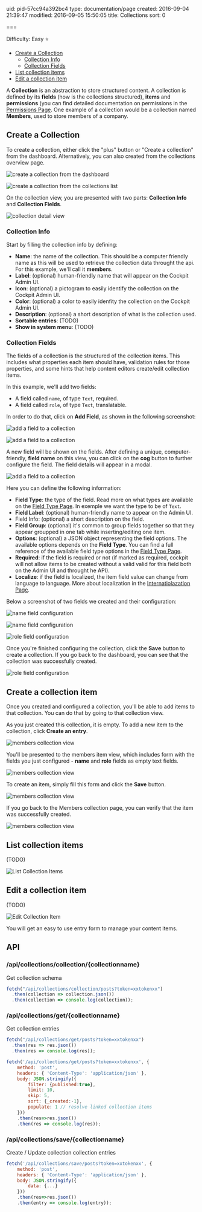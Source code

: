 uid: pid-57cc94a392bc4
type: documentation/page
created: 2016-09-04 21:39:47
modified: 2016-09-05 15:50:05
title: Collections
sort: 0

===

Difficulty: Easy ⭐

- [Create a Collection](#create-a-collection)
	- [Collection Info](collection-info) 
	- [Collection Fields](collection-fields) 
- [List collection items](#list-collection-items)
- [Edit a collection item](#edit-a-collection-item)


A **Collection** is an abstraction to store structured content. A collection is defined by its **fields** (how is the collections structured), **items** and **permissions** (you can find detailed documentation on permissions in the [Permissions Page](link-to-permission). One example of a collection would be a collection named **Members**, used to store members of a company.

## Create a Collection

To create a collection, either click the "plus" button or "Create a collection" from the dashboard. Alternatively, you can also created from the collections overview page.

![create a collection from the dashboard](./create-a-collection-1.png)

![create a collection from the collections list](./create-a-collection-2.png)

On the collection view, you are presented with two parts: **Collection Info** and **Collection Fields**.

![collection detail view](./create-a-collection-3.png)

### Collection Info

Start by filling the collection info by defining:

* **Name**: the name of the collection. This should be a computer friendly name as this will be used to retrieve the collection data throught the api. For this example, we'll call it **members**.
* **Label**: (optional) human-friendly name that will appear on the Cockpit Admin UI.
* **Icon**: (optional) a pictogram to easily identify the collection on the Cockpit Admin UI.
* **Color**: (optional) a color to easily idenfity the collection on the Cockpit Admin UI.
* **Description**: (optional) a short description of what is the collection used.
* **Sortable entries**: (TODO)
* **Show in system menu**: (TODO)

### Collection Fields

The fields of a collection is the structured of the collection items. This includes what properties each item should have, validation rules for those properties, and some hints that help content editors create/edit collection items.

In this example, we'll add two fields:

* A field called `name`, of type `Text`, required.
* A field called `role`, of type `Text`, translatable.

In order to do that, click on **Add Field**, as shown in the following screenshot:

![add a field to a collection](./create-a-collection-4.png)

![add a field to a collection](./create-a-collection-5.png)

A new field will be shown on the fields. After defining a unique, computer-friendly, **field name** on this view, you can click on the **cog** button to further configure the field. The field details will appear in a modal.

![add a field to a collection](./create-a-collection-6.png)

Here you can define the following information:

* **Field Type**: the type of the field. Read more on what types are available on the [Field Type Page](link-to-field-type-page). In exemple we want the type to be of `Text`.
* **Field Label**: (optional) human-friendly name to appear on the Admin UI.
* Field Info: (optional) a short description on the field.
* **Field Group**: (optional) it's common to group fields together so that they appear groupped in one tab while inserting/editing one item.
* **Options**: (optional) a JSON object representing the field options. The available options depends on the **Field Type**. You can find a full reference of the available field type options in the [Field Type Page](link-to-field-type-page).
* **Required**: if the field is required or not (if marked as required, cockpit will not allow items to be created without a valid valid for this field both on the Admin UI and throught he API).
* **Localize**: if the field is localized, the item field value can change from language to language. More about localization in the [Internatiolazation Page](i18n-page).

Below a screenshot of two fields we created and their configuration:

![name field configuration](./create-a-collection-9.png)

![name field configuration](./create-a-collection-7.png)

![role field configuration](./create-a-collection-8.png)

Once you're finished configuring the collection, click the **Save** button to create a collection. If you go back to the dashboard, you can see that the collection was successfully created.

![role field configuration](./create-a-collection-8.png)

## Create a collection item

Once you created and configured a collection, you'll be able to add items to that collection. You can do that by going to that collection view. 

As you just created this collection, it is empty.  To add a new item to the collection, click **Create an entry**.

![members collection view](./create-a-collection-item-1.png)

You'll be presented to the members item view, which includes form with the fields you just configured - **name** and **role** fields as empty text fields.

![members collection view](./create-a-collection-item-2.png)

To create an item, simply fill this form and click the **Save** button.

![members collection view](./create-a-collection-item-3.png)

If you go back to the Members collection page, you can verify that the item was successfully created.

![members collection view](./create-a-collection-item-4.png)


## List collection items

(TODO)

![List Collection Items](./list.png)

## Edit a collection item

(TODO)

![Edit Collection Item](./edit.png)

You will get an easy to use entry form to manage your content items.

## API

### /api/collections/collection/{collectionname}

Get collection schema

```javascript
fetch("/api/collections/collection/posts?token=xxtokenxx")
  .then(collection => collection.json())
  .then(collection => console.log(collection));
```

### /api/collections/get/{collectionname}

Get collection entries

```javascript
fetch("/api/collections/get/posts?token=xxtokenxx")
  .then(res => res.json())
  .then(res => console.log(res));
```

```javascript
fetch('/api/collections/get/posts?token=xxtokenxx', {
    method: 'post',
    headers: { 'Content-Type': 'application/json' },
    body: JSON.stringify({
        filter: {published:true},
        limit: 10,
        skip: 5,
        sort: {_created:-1},
        populate: 1 // resolve linked collection items
    }))
    .then(res=>res.json())
    .then(res => console.log(res));
```

### /api/collections/save/{collectionname}

Create / Update collection collection entries

```javascript
fetch('/api/collections/save/posts?token=xxtokenxx', {
    method: 'post',
    headers: { 'Content-Type': 'application/json' },
    body: JSON.stringify({
        data: {...}
    }))
    .then(res=>res.json())
    .then(entry => console.log(entry));
```
